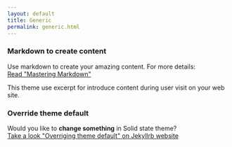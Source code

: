 ```yaml
---
layout: default
title: Generic
permalink: generic.html
---
```

### Markdown to create content
Use markdown to create your amazing content. For more details:  
[Read "Mastering Markdown"](https://guides.github.com/features/mastering-markdown/)

This theme use excerpt for introduce content during user visit on your web site.

### Override theme default
Would you like to **change something** in Solid state theme?  
[Take a look "Overriging theme default" on Jekyllrb website](https://jekyllrb.com/docs/themes/#overriding-theme-defaults)